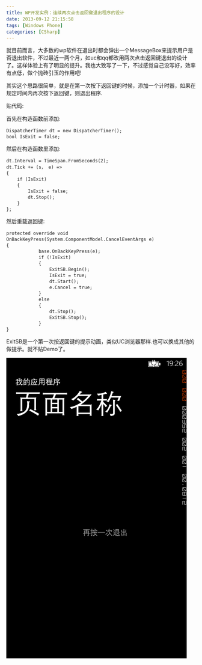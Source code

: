 ```yaml
---
title: WP开发实例：连续两次点击返回键退出程序的设计
date: 2013-09-12 21:15:58
tags: [Windows Phone]
categories: [CSharp]
---
```


就目前而言，大多数的wp软件在退出时都会弹出一个MessageBox来提示用户是否退出软件，不过最近一两个月，如uc和qq都改用两次点击返回键退出的设计了。这样体验上有了明显的提升。我也大致写了一下，不过感觉自己没写好，效率有点低，做个抛砖引玉的作用吧!

其实这个思路很简单，就是在第一次按下返回键的时候，添加一个计时器，如果在规定时间内再次按下返回键，则退出程序.

贴代码:

首先在构造函数前添加:
```CSharp
DispatcherTimer dt = new DispatcherTimer();
bool IsExit = false;
```
然后在构造函数里添加:
```CSharp
dt.Interval = TimeSpan.FromSeconds(2);
dt.Tick += (s， e) =>
{
    if (IsExit)
    {
        IsExit = false;
        dt.Stop();
    }
};
```
    
然后重载返回键:
```CSharp
protected override void OnBackKeyPress(System.ComponentModel.CancelEventArgs e)
{
            base.OnBackKeyPress(e);
            if (!IsExit)
            {
                ExitSB.Begin();
                IsExit = true;
                dt.Start();
                e.Cancel = true;
            }
            else
            {
                dt.Stop();
                ExitSB.Stop();
            }
}
```
ExitSB是一个第一次按返回键的提示动画，类似UC浏览器那样.也可以换成其他的做提示。就不贴Demo了。

![Image](https://raw.githubusercontent.com/tianjyan/tianjyan.github.io/master/images/2013-09-12-WP%E9%80%80%E5%87%BA-01.jpg)